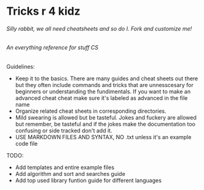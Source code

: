# Tricks r 4 kidz
###### Silly rabbit, we all need cheatsheets and so do I.  Fork and customize me!
###### An everything reference for stuff CS

Guidelines:
- Keep it to the basics.  There are many guides and cheat sheets out there but they often include commands and tricks that are unnesscesary for beginners or understanding the fundimentals.  If you want to make an advanced cheat cheat make sure it's labeled as advanced in the file name
- Organize related cheat sheets in corresponding directories. 
- Mild swearing is allowed but be tasteful. Jokes and fuckery are allowed but remember, be tasteful and if the jokes make the documentation too confusing or side tracked don't add it.
- USE MARKDOWN FILES AND SYNTAX, NO .txt unless it's an example code file

TODO:
- Add templates and entire example files
- Add algorithm and sort and searches guide
- Add top used library funtion guide for different languages

